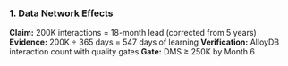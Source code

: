 ### 1. Data Network Effects

**Claim:** 200K interactions = 18-month lead (corrected from 5 years)
**Evidence:** 200K ÷ 365 days = 547 days of learning
**Verification:** AlloyDB interaction count with quality gates
**Gate:** DMS ≥ 250K by Month 6
